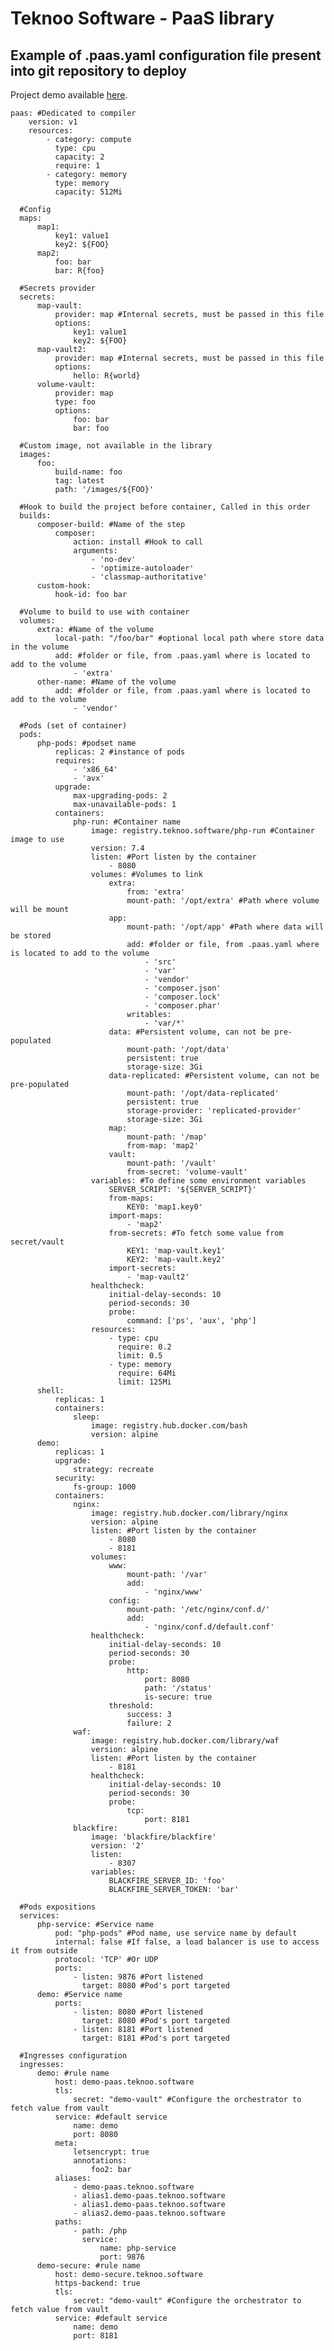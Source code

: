 Teknoo Software - PaaS library
==============================

## Example of **.paas.yaml** configuration file present into git repository to deploy

Project demo available [here](https://github.com/TeknooSoftware/east-paas-project-demo).

    paas: #Dedicated to compiler
        version: v1
        resources:
            - category: compute
              type: cpu
              capacity: 2
              require: 1
            - category: memory
              type: memory
              capacity: 512Mi
    
      #Config
      maps:
          map1:
              key1: value1
              key2: ${FOO}
          map2:
              foo: bar
              bar: R{foo}
    
      #Secrets provider
      secrets:
          map-vault:
              provider: map #Internal secrets, must be passed in this file
              options:
                  key1: value1
                  key2: ${FOO}
          map-vault2:
              provider: map #Internal secrets, must be passed in this file
              options:
                  hello: R{world}
          volume-vault:
              provider: map
              type: foo
              options:
                  foo: bar
                  bar: foo
    
      #Custom image, not available in the library
      images:
          foo:
              build-name: foo
              tag: latest
              path: '/images/${FOO}'
    
      #Hook to build the project before container, Called in this order
      builds:
          composer-build: #Name of the step
              composer:
                  action: install #Hook to call
                  arguments:
                      - 'no-dev'
                      - 'optimize-autoloader'
                      - 'classmap-authoritative'
          custom-hook:
              hook-id: foo bar
    
      #Volume to build to use with container
      volumes:
          extra: #Name of the volume
              local-path: "/foo/bar" #optional local path where store data in the volume
              add: #folder or file, from .paas.yaml where is located to add to the volume
                  - 'extra'
          other-name: #Name of the volume
              add: #folder or file, from .paas.yaml where is located to add to the volume
                  - 'vendor'
    
      #Pods (set of container)
      pods:
          php-pods: #podset name
              replicas: 2 #instance of pods
              requires:
                  - 'x86_64'
                  - 'avx'
              upgrade:
                  max-upgrading-pods: 2
                  max-unavailable-pods: 1
              containers:
                  php-run: #Container name
                      image: registry.teknoo.software/php-run #Container image to use
                      version: 7.4
                      listen: #Port listen by the container
                          - 8080
                      volumes: #Volumes to link
                          extra:
                              from: 'extra'
                              mount-path: '/opt/extra' #Path where volume will be mount
                          app:
                              mount-path: '/opt/app' #Path where data will be stored
                              add: #folder or file, from .paas.yaml where is located to add to the volume
                                  - 'src'
                                  - 'var'
                                  - 'vendor'
                                  - 'composer.json'
                                  - 'composer.lock'
                                  - 'composer.phar'
                              writables:
                                  - 'var/*'
                          data: #Persistent volume, can not be pre-populated
                              mount-path: '/opt/data'
                              persistent: true
                              storage-size: 3Gi
                          data-replicated: #Persistent volume, can not be pre-populated
                              mount-path: '/opt/data-replicated'
                              persistent: true
                              storage-provider: 'replicated-provider'
                              storage-size: 3Gi
                          map:
                              mount-path: '/map'
                              from-map: 'map2'
                          vault:
                              mount-path: '/vault'
                              from-secret: 'volume-vault'
                      variables: #To define some environment variables
                          SERVER_SCRIPT: '${SERVER_SCRIPT}'
                          from-maps:
                              KEY0: 'map1.key0'
                          import-maps:
                              - 'map2'
                          from-secrets: #To fetch some value from secret/vault
                              KEY1: 'map-vault.key1'
                              KEY2: 'map-vault.key2'
                          import-secrets:
                              - 'map-vault2'
                      healthcheck:
                          initial-delay-seconds: 10
                          period-seconds: 30
                          probe:
                              command: ['ps', 'aux', 'php']
                      resources:
                          - type: cpu
                            require: 0.2
                            limit: 0.5
                          - type: memory
                            require: 64Mi
                            limit: 125Mi
          shell:
              replicas: 1
              containers:
                  sleep:
                      image: registry.hub.docker.com/bash
                      version: alpine
          demo:
              replicas: 1
              upgrade:
                  strategy: recreate
              security:
                  fs-group: 1000
              containers:
                  nginx:
                      image: registry.hub.docker.com/library/nginx
                      version: alpine
                      listen: #Port listen by the container
                          - 8080
                          - 8181
                      volumes:
                          www:
                              mount-path: '/var'
                              add:
                                  - 'nginx/www'
                          config:
                              mount-path: '/etc/nginx/conf.d/'
                              add:
                                  - 'nginx/conf.d/default.conf'
                      healthcheck:
                          initial-delay-seconds: 10
                          period-seconds: 30
                          probe:
                              http:
                                  port: 8080
                                  path: '/status'
                                  is-secure: true
                          threshold:
                              success: 3
                              failure: 2
                  waf:
                      image: registry.hub.docker.com/library/waf
                      version: alpine
                      listen: #Port listen by the container
                          - 8181
                      healthcheck:
                          initial-delay-seconds: 10
                          period-seconds: 30
                          probe:
                              tcp:
                                  port: 8181
                  blackfire:
                      image: 'blackfire/blackfire'
                      version: '2'
                      listen:
                          - 8307
                      variables:
                          BLACKFIRE_SERVER_ID: 'foo'
                          BLACKFIRE_SERVER_TOKEN: 'bar'
    
      #Pods expositions
      services:
          php-service: #Service name
              pod: "php-pods" #Pod name, use service name by default
              internal: false #If false, a load balancer is use to access it from outside
              protocol: 'TCP' #Or UDP
              ports:
                  - listen: 9876 #Port listened
                    target: 8080 #Pod's port targeted
          demo: #Service name
              ports:
                  - listen: 8080 #Port listened
                    target: 8080 #Pod's port targeted
                  - listen: 8181 #Port listened
                    target: 8181 #Pod's port targeted
    
      #Ingresses configuration
      ingresses:
          demo: #rule name
              host: demo-paas.teknoo.software
              tls:
                  secret: "demo-vault" #Configure the orchestrator to fetch value from vault
              service: #default service
                  name: demo
                  port: 8080
              meta:
                  letsencrypt: true
                  annotations:
                      foo2: bar
              aliases:
                  - demo-paas.teknoo.software
                  - alias1.demo-paas.teknoo.software
                  - alias1.demo-paas.teknoo.software
                  - alias2.demo-paas.teknoo.software
              paths:
                  - path: /php
                    service:
                        name: php-service
                        port: 9876
          demo-secure: #rule name
              host: demo-secure.teknoo.software
              https-backend: true
              tls:
                  secret: "demo-vault" #Configure the orchestrator to fetch value from vault
              service: #default service
                  name: demo
                  port: 8181